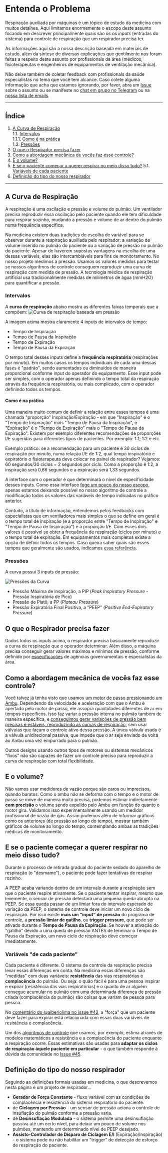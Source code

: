 # Entenda o Problema

Respiração auxiliada por máquinas é um tópico de estudo da medicina com muitos detalhes. Aqui limitamos enormemente o escopo deste assunto focando em descrever principalmente quais são os os *inputs* (entradas do sistema) para controle de respiração que um respirador precisa ter.

As informações aqui são a nossa descrição baseada em materiais de estudo, além da síntese de diversas explicações que gentilmente nos foram feitas a respeito deste assunto por profissionais da área (médicos, fisioterapeutas e engenheiros de equipamentos de ventilação mecânica).

Não deixe também de coletar feedback com profissionais da saúde especialistas no tema que você tem alcance. Caso colete alguma informação que acha que estamos ignorando, por favor, abra um [Issue](https://github.com/Inspire-Poli-USP/Inspire-OpenLung/issues) sobre o assunto ou se manifeste no [chat em grupo no Telegram](https://t.me/openlungpoliusp) ou na [nossa lista de emails](https://groups.google.com/forum/#!forum/inspireopenlung).

---

## Índice

1. [A Curva de Respiração](#a-curva-de-respiração)</br>
	1.1. [Intervalos](#intervalos)</br>
	1.1.1. [Como é na prática](#como-e-na-pratica)</br>
	1.2. [Pressões](#pressões)
2. [O que o Respirador precisa fazer](#o-que-o-respirador-precisa-fazer)
3. [Como a abordagem mecânica de vocês faz esse controle?](#como-a-abordagem-mecânica-de-vocês-faz-esse-controle)
4. [E o volume?](#e-o-volume)
5. [E se o paciente começar a querer respirar no meio disso tudo?](#e-se-o-paciente-começar-a-querer-respirar-no-meio-disso-tudo)
5.1. [Variáveis de cada paciente](#varáveis-de-cada-paciente)
6. [Definição do tipo do nosso respirador](#definição-do-tipo-do-nosso-respirador)

---

## A Curva de Respiração
A respiração é uma oscilação e pressão e volume do pulmão. Um ventilador precisa reproduzir essa oscilação pelo paciente quando ele tem dificuldade para respirar sozinho, mudando a pressão e volume de ar dentro do pulmão numa frequência específica.

Na medicina existem duas tradições de escolha de variável para se observar durante a respiração auxiliada pelo respirador: a variação de volume inserido no pulmão do paciente ou a variação de pressão no pulmão do paciente. Apesar de haverem supostas vantagens na escolha de uma dessas variáveis, elas são intercambiáveis para fins de monitoramento. No nosso projeto medimos a pressão. Usamos os valores medidos para testar se nossos algoritmos de controle conseguem reproduzir uma curva de respiração com medida de pressão. A tecnologia médica de respiração artificial usa tradicionalmente medidas de milímetros de água (mmH2O) para quantificar a pressão.

### Intervalos

A **curva de respiração** abaixo mostra as diferentes faixas temporais que a compõem:
![Curva de respiração baseada em pressão](https://github.com/Inspire-Poli-USP/Inspire-OpenLung/blob/master/images/Wiki/Wiki_Entenda_o_Problema_IMG1.jpeg)

A imagem acima mostra claramente 4 inputs de intervalos de tempo:
* Tempo de Inspiração
* Tempo de Pausa da Inspiração
* Tempo de Expiração
* Tempo de Pausa da Expiração

O tempo total desses inputs define a **frequência respiratória** (respirações por minuto). Em muitos casos os tempos individuais de cada uma dessas fases é "padrão", sendo aumentados ou diminuídos de maneira proporcional conforme input do operador do equipamento. Esse input pode ser simples, com o operador apenas definindo o tempo total da respiração através da frequência respiratória, ou mais complicado, com o operador definindo todos os tempos.

#### Como é na prática

Uma maneira muito comum de definir a relação entre esses tempos é uma chamada "proporção" Inspiração/Expiração - em que "Inspiração" é o "Tempo de Inspiração" mais "Tempo de Pausa da Inspiração", e "Expiração" é o "Tempo de Expiração" mais o "Tempo de Pausa da Expiração". Existem por exemplo diferentes recomendações de proporções I/E sugeridas para diferentes tipos de pacientes. Por exemplo: 1:1; 1:2 e etc.

Exemplo prático: se a recomendação para um paciente é 30 ciclos de respiração por minuto, numa relação I/E de 1:2, qual tempo inspiratório e expiratório o fisioterapeuta deve colocar no painel do respirador? Vejamos: 60 segundos/30 ciclos = 2 segundos por ciclo. Como a proporção é 1:2, a inspiração será 0,66 segundos e a expiração será 1,33 segundos.

A interface com o operador é que determinará o nível de especificidade desses inputs. Como essa interface [foge um pouco do nosso escopo](https://github.com/Inspire-Poli-USP/Inspire-OpenLung#onde-queremos-chegar), apenas estamos deixando possível no nosso algoritmo de controle a modificação todos os valores das variáveis de tempo indicadas no gráfico anterior.

Contudo, a título de informação, entendemos pelos feedbacks com especialistas que em ventiladores mais simples o que se define em geral é o tempo total de inspiração (e a proporção entre "Tempo de Inspiração" e "Tempo de Pausa de Inspiração") e a proporção I/E. Com esses dois valores é possível se obter a frequência de respiração (ciclos por minuto) e o tempo total de expiração. Em equipamentos mais completos existe a opção de definir todos os tempos. Caso queira saber quais são esses tempos que geralmente são usados, indicamos [essa referência](https://accessmedicine.mhmedical.com/content.aspx?bookid=520&sectionid=41692246#57062937).

### Pressões

A curva possui 3 inputs de pressão:

![Pressões da Curva](https://github.com/Inspire-Poli-USP/Inspire-OpenLung/blob/master/images/Wiki/Wiki_Entenda_o_Problema_IMG2.png)

* Pressão Máxima de inspiração, a PIP (*Peak Inspiratory Pressure* - Pressão Inspiratória de Pico)
* Pressão de Platô, a PP (*Plateau Pressure*)
* Pressão Expiratória Final Positiva, a "PEEP" (*Positive End-Expiratory Pressure*)

## O que o Respirador precisa fazer

Dados todos os inputs acima, o respirador precisa basicamente reproduzir a curva de respiração que o operador determinar. Além disso, a máquina precisa conseguir gerar valores máximos e mínimos de pressão, conforme definido por [especificações](https://github.com/Inspire-Poli-USP/Inspire-OpenLung#principais-especifica%C3%A7%C3%B5es) de agências governamentais e especialistas da área.

## Como a abordagem mecânica de vocês faz esse controle?

Você talvez já tenha visto que usamos [um motor de passo pressionando um Ambu](https://github.com/Inspire-Poli-USP/Inspire-OpenLung/blob/master/images/Version%205.jpg). Dependendo da velocidade e aceleração com que o Ambu é apertado pelo motor de passo, ele assopra quantidades diferentes de ar em tempos específicos. Isso faz variar a pressão interna no pulmão também de maneira específica, e [conseguimos gerar variações de pressão bem precisas e estáveis, reproduzindo as curvas de respiração](https://www.youtube.com/watch?v=nd0AW7TLXrk), sem usar válvulas que façam o controle ativo dessa pressão. A única válvula usada é a válvula unidirecional passiva, que impede que o ar seja enviado de volta ao Ambu uma vez empurrado para o pulmão.

Outros designs usando outros tipos de motores ou sistemas mecânicos "fixos" não são capazes de fazer um controle preciso para reproduzir a curva de respiração com total flexibilidade.

## E o volume?

Não vamos usar medidores de vazão porque são caros ou imprecisos, quando baratos. Como o ambu não se deforma com o tempo e o motor de passo se move de maneira muito precisa, podemos estimar indiretamente **com precisão** o volume sendo expelido pelo Ambu em função do quanto o motor gira. Validamos isso experimentalmente usando um medidor profissional de vazão de gás.
Assim podemos além de informar gráficos como os anteriores (de pressão ao longo do tempo), mostrar também gráficos de volume ao longo do tempo, contemplando ambas as tradições médicas de monitoramento.

## E se o paciente começar a querer respirar no meio disso tudo?

Durante o processo de retirada gradual do paciente sedado do aparelho de respiração (o "desmame"), o paciente pode fazer tentativas de respirar rozinho.

A PEEP acaba variando dentro de um intervalo durante a respiração sem que o paciente respire ativamente. Se o paciente tentar inspirar, mesmo que levemente, o sensor de pressão detectará uma pequena queda abrupta na PEEP. Se essa queda passar de um limiar fora do intervalo esperado de variação da PEEP, o sistema de controle deve iniciar um novo ciclo de respiração.
Por isso existe **mais um "input" de pressão** do programa de controle, a **pressão limiar de gatilho**, ou **trigger pressure**, que pode ser ativado durante o **Tempo de Pausa da Expiração**. Se houver a ativação do "gatilho" devido a uma queda de pressão ANTES de terminar o Tempo de Pausa da Expiração, um novo ciclo de respiração deve começar imediatamente.

### Variáveis "de cada paciente"

Cada paciente é diferente. O sistema de controle da respiração precisa levar essas diferenças em conta. Na medicina essas diferenças são "medidas" com duas variáveis: **resistência** das vias respiratórias e **complacência** do pulmão. Ou seja: o quão fácil é para uma pessoa inspirar e expirar (resistência das vias respiratórias) e o quanto de ar alguém consegue acumular no pulmão com uma determinada diferença de pressão criada (complacência do pulmão) são coisas que variam de pessoa para pessoa.

No [comentário do @alberiolima no issue #42](https://github.com/Inspire-Poli-USP/Inspire-OpenLung/issues/42#issuecomment-612409353), a "força" que um paciente deve fazer para expirar está relacionada com essas duas variáveis de resistẽncia e complacência.

Um dos [algoritmos de controle](https://github.com/Inspire-Poli-USP/Inspire-OpenLung/issues/26) que usamos, por exemplo, estima através de modelos matemáticos a resistência e a complacência do paciente enquanto a respiração ocorre. Essas estimativas são usadas para **adaptar os ciclos de respiração àquele paciente em particular** - o que também responde à dúvida da comunidade no [Issue #45](https://github.com/Inspire-Poli-USP/Inspire-OpenLung/issues/45#issue-599523947).

## Definição do tipo do nosso respirador

Seguindo as definições formais usadas em medicina, o que descrevemos nesta página é um projeto de respirador...
* **Gerador de Força Constante** - fluxo variável com as condições de complacência e resistência do sistema respiratório do paciente.
* de **Ciclagem por Pressão** - um sensor de pressão aciona o controle de insuflação do pulmão conforme a pressão varia.
* de **Desinsuflação Modulada** - o sistema permite uma desinsuflação passiva até um certo nível, para deixar um pouco de volume nos pulmões, mantendo um determinado nível de PEEP desejado.
* **Assisto-Controlador de Disparo de Ciclagem E/I** (Expiração/Inspiração) - o sistema pode ou não habilitar um "trigger" de detecção de esforço de respiração do paciente.

